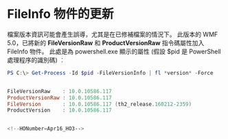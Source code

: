 # FileInfo 物件的更新
檔案版本資訊可能會產生誤導，尤其是在已修補檔案的情況下。 此版本的 WMF 5.0，已將新的 **FileVersionRaw** 和 **ProductVersionRaw** 
指令碼屬性加入 FileInfo 物件。 此處是為 powershell.exe 顯示的屬性 (假設 $pid 是 PowerShell 處理程序的識別碼) ︰

```powershell
PS C:\> Get-Process -Id $pid -FileVersionInfo | fl *version* -Force


FileVersionRaw    : 10.0.10586.117
ProductVersionRaw : 10.0.10586.117
FileVersion       : 10.0.10586.117 (th2_release.160212-2359)
ProductVersion    : 10.0.10586.117


<!--HONumber=Apr16_HO3-->


